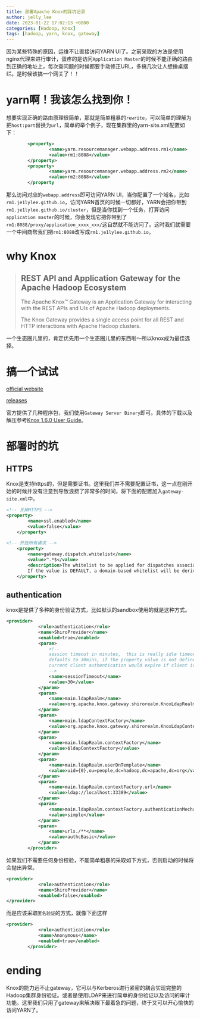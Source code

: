 ```yaml
---
title: 部署Apache Knox的踩坑记录
author: jelly_lee
date: 2023-01-22 17:02:13 +0800
categories: [Hadoop, Knox]
tags: [hadoop, yarn, knox, gateway]
---
```




因为某些特殊的原因，运维不让直接访问YARN UI了。之前采取的方法是使用nginx代理来进行审计，蛋疼的是访问`Application Master`的时候不能正确的路由到正确的地址上，每次查问题的时候都要手动修正URL，多搞几次让人想捶桌摆烂。是时候该搞一个网关了！！

# yarn啊！我该怎么找到你！

想要实现正确的路由原理很简单，那就是简单粗暴的`rewrite`，可以简单的理解为把`host:port`替换为`url`，简单的举个例子，现在集群里的yarn-site.xml配置如下：

```xml
        <property>
                <name>yarn.resourcemanager.webapp.address.rm1</name>
                <value>rm1:8088</value>
        </property>
        <property>
                <name>yarn.resourcemanager.webapp.address.rm2</name>
                <value>rm2:8088</value>
        </property
```

那么访问对应的`webapp.address`即可访问YARN UI，当你配置了一个域名，比如`rm1.je1lylee.github.io`，访问YARN首页的时候一切都好，YARN会把你带到`rm1.je1lylee.github.io/cluster`，但是当你找到一个任务，打算访问`application master`的时候，你会发现它把你带到了`rm1:8088/proxy/application_xxxx_xxx/`这自然就不能访问了。这时我们就需要一个中间商帮我们把`rm1:8088`改写成`rm1.je1lylee.github.io`。

# why Knox

> ## REST API and Application Gateway for the Apache Hadoop Ecosystem
>
> The Apache Knox™ Gateway is an Application Gateway for interacting with the REST APIs and UIs
> of Apache Hadoop deployments.
>
> The Knox Gateway provides a single access point for all REST and HTTP interactions with Apache Hadoop
> clusters.

一个生态圈儿里的，肯定优先用一个生态圈儿里的东西啦～所以knox成为最佳选择。

# 搞一个试试

[official website](https://knox.apache.org/)

[releases](https://cwiki.apache.org/confluence/display/KNOX/Apache+Knox+Releases)

官方提供了几种程序包，我们使用`Gateway Server Binary`即可。具体的下载以及解压参考[Knox 1.6.0 User Guide](https://knox.apache.org/books/knox-1-6-0/user-guide.html)。



# 部署时的坑

## HTTPS

Knox是支持https的，但是需要证书。这里我们并不需要配置证书，这一点在刚开始的时候并没有注意到导致浪费了非常多的时间，将下面的配置加入`gateway-site.xml`中。

```xml
<!-- 关掉HTTPS -->
<property>
        <name>ssl.enabled</name>
        <value>false</value>
    </property>
 
<!-- 开放所有请求 -->
    <property>
        <name>gateway.dispatch.whitelist</name>
        <value>^.*$</value>
        <description>The whitelist to be applied for dispatches associated with the service roles specified by gateway.dispatch.whitelist.services.
        If the value is DEFAULT, a domain-based whitelist will be derived from the Knox host.</description>
    </property>
```

## authentication

knox是提供了多种的身份验证方式，比如默认的sandbox使用的就是这种方式。

```xml
<provider>
            <role>authentication</role>
            <name>ShiroProvider</name>
            <enabled>true</enabled>
            <param>
                <!--
                session timeout in minutes,  this is really idle timeout,
                defaults to 30mins, if the property value is not defined,,
                current client authentication would expire if client idles contiuosly for more than this value
                -->
                <name>sessionTimeout</name>
                <value>30</value>
            </param>
            <param>
                <name>main.ldapRealm</name>
                <value>org.apache.knox.gateway.shirorealm.KnoxLdapRealm</value>
            </param>
            <param>
                <name>main.ldapContextFactory</name>
                <value>org.apache.knox.gateway.shirorealm.KnoxLdapContextFactory</value>
            </param>
            <param>
                <name>main.ldapRealm.contextFactory</name>
                <value>$ldapContextFactory</value>
            </param>
            <param>
                <name>main.ldapRealm.userDnTemplate</name>
                <value>uid={0},ou=people,dc=hadoop,dc=apache,dc=org</value>
            </param>
            <param>
                <name>main.ldapRealm.contextFactory.url</name>
                <value>ldap://localhost:33389</value>
            </param>
            <param>
                <name>main.ldapRealm.contextFactory.authenticationMechanism</name>
                <value>simple</value>
            </param>
            <param>
                <name>urls./**</name>
                <value>authcBasic</value>
            </param>
        </provider>
```

如果我们不需要任何身份校验，不能简单粗暴的采取如下方式，否则启动的时候将会抛出异常。

```xml
<provider>
            <role>authentication</role>
            <name>ShiroProvider</name>
            <enabled>false</enabled>
</provider>
```

而是应该采取`匿名验证`的方式，就像下面这样

```xml
<provider>
            <role>authentication</role>
            <name>Anonymous</name>
            <enabled>true</enabled>
        </provider>
```

# ending

Knox的能力远不止gateway，它可以与Kerberos进行紧密的耦合实现完整的Hadoop集群身份验证。或者是使用LDAP来进行简单的身份验证以及访问的审计功能。这里我们只用了gateway来解决眼下最着急的问题，终于又可以开心愉快的访问YARN了。